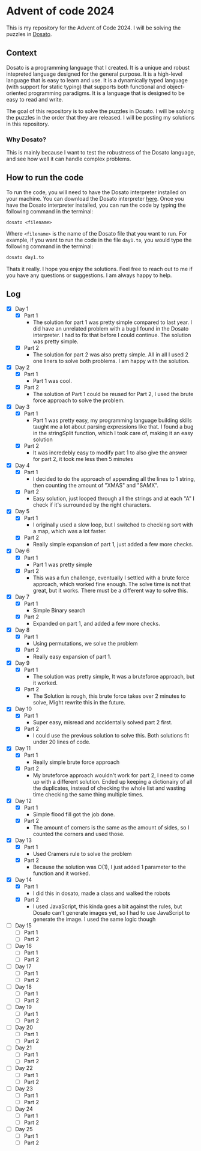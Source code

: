 # Advent of code 2024

This is my repository for the Advent of Code 2024. I will be solving the puzzles in [Dosato](https://github.com/Robotnik08/cdosato).
<br>

## Context

Dosato is a programming language that I created. It is a unique and robust intepreted language designed for the general purpose. It is a high-level language that is easy to learn and use. It is a dynamically typed language (with support for static typing) that supports both functional and object-oriented programming paradigms. It is a language that is designed to be easy to read and write.
<br>

The goal of this repository is to solve the puzzles in Dosato. I will be solving the puzzles in the order that they are released. I will be posting my solutions in this repository. 

### Why Dosato?

This is mainly because I want to test the robustness of the Dosato language, and see how well it can handle complex problems.


## How to run the code

To run the code, you will need to have the Dosato interpreter installed on your machine. You can download the Dosato interpreter [here](https://github.com/Robotnik08/cdosato/releases/latest). Once you have the Dosato interpreter installed, you can run the code by typing the following command in the terminal:

```
dosato <filename>
```

Where `<filename>` is the name of the Dosato file that you want to run. For example, if you want to run the code in the file `day1.to`, you would type the following command in the terminal:

```bash
dosato day1.to
```

Thats it really. I hope you enjoy the solutions. Feel free to reach out to me if you have any questions or suggestions. I am always happy to help.


## Log


- [x] Day 1
    - [x] Part 1
        - The solution for part 1 was pretty simple compared to last year. I did have an unrelated problem with a bug I found in the Dosato interpreter. I had to fix that before I could continue. The solution was pretty simple.
    - [x] Part 2
        - The solution for part 2 was also pretty simple. All in all I used 2 one liners to solve both problems. I am happy with the solution.
- [x] Day 2
    - [x] Part 1
        - Part 1 was cool.
    - [x] Part 2
        - The solution of Part 1 could be reused for Part 2, I used the brute force approach to solve the problem.
- [x] Day 3
    - [x] Part 1
        - Part 1 was pretty easy, my programming language building skills taught me a lot about parsing expressions like that. I found a bug in the stringSplit function, which I took care of, making it an easy solution
    - [x] Part 2
        - It was incredebly easy to modify part 1 to also give the answer for part 2, it took me less then 5 minutes
- [x] Day 4
    - [x] Part 1
        - I decided to do the approach of appending all the lines to 1 string, then counting the amount of "XMAS" and "SAMX".
    - [x] Part 2
        - Easy solution, just looped through all the strings and at each "A" I check if it's surrounded by the right characters.
- [x] Day 5
    - [x] Part 1
        - I originally used a slow loop, but I switched to checking sort with a map, which was a lot faster.
    - [x] Part 2
        - Really simple expansion of part 1, just added a few more checks.
- [x] Day 6
    - [x] Part 1
        - Part 1 was pretty simple
    - [x] Part 2
        - This was a fun challenge, eventually I settled with a brute force approach, which worked fine enough. The solve time is not that great, but it works. There must be a different way to solve this.
- [x] Day 7
    - [x] Part 1
        - Simple Binary search
    - [x] Part 2
        - Expanded on part 1, and added a few more checks.
- [x] Day 8
    - [x] Part 1
        - Using permutations, we solve the problem
    - [x] Part 2
        - Really easy expansion of part 1.
- [x] Day 9
    - [x] Part 1
        - The solution was pretty simple, It was a bruteforce approach, but it worked.
    - [x] Part 2
        - The Solution is rough, this brute force takes over 2 minutes to solve, Might rewrite this in the future.
- [x] Day 10
    - [x] Part 1
        - Super easy, misread and accidentally solved part 2 first.
    - [x] Part 2
        - I could use the previous solution to solve this. Both solutions fit under 20 lines of code.
- [x] Day 11
    - [x] Part 1
        - Really simple brute force approach
    - [x] Part 2
        - My bruteforce approach wouldn't work for part 2, I need to come up with a different solution. Ended up keeping a dictionairy of all the duplicates, instead of checking the whole list and wasting time checking the same thing multiple times.
- [x] Day 12
    - [x] Part 1
        - Simple flood fill got the job done.
    - [x] Part 2
        - The amount of corners is the same as the amount of sides, so I counted the corners and used those.
- [x] Day 13
    - [x] Part 1
        - Used Cramers rule to solve the problem
    - [x] Part 2
        - Because the solution was O(1), I just added 1 parameter to the function and it worked.
- [x] Day 14
    - [x] Part 1
        - I did this in dosato, made a class and walked the robots
    - [x] Part 2
        - I used JavaScript, this kinda goes a bit against the rules, but Dosato can't generate images yet, so I had to use JavaScript to generate the image. I used the same logic though
- [ ] Day 15
    - [ ] Part 1
    - [ ] Part 2
- [ ] Day 16
    - [ ] Part 1
    - [ ] Part 2
- [ ] Day 17
    - [ ] Part 1
    - [ ] Part 2
- [ ] Day 18
    - [ ] Part 1
    - [ ] Part 2
- [ ] Day 19
    - [ ] Part 1
    - [ ] Part 2
- [ ] Day 20
    - [ ] Part 1
    - [ ] Part 2
- [ ] Day 21
    - [ ] Part 1
    - [ ] Part 2
- [ ] Day 22
    - [ ] Part 1
    - [ ] Part 2
- [ ] Day 23
    - [ ] Part 1
    - [ ] Part 2
- [ ] Day 24
    - [ ] Part 1
    - [ ] Part 2
- [ ] Day 25
    - [ ] Part 1
    - [ ] Part 2
